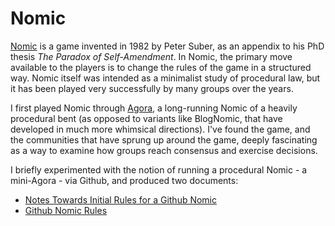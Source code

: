 # Nomic

[Nomic](https://legacy.earlham.edu/~peters/nomic.htm) is a game invented in 1982 by Peter Suber, as an appendix to his PhD thesis _The Paradox of Self-Amendment_. In Nomic, the primary move available to the players is to change the rules of the game in a structured way. Nomic itself was intended as a minimalist study of procedural law, but it has been played very successfully by many groups over the years.

I first played Nomic through [Agora](http://www.dfw.net/~ccarroll/agora/), a long-running Nomic of a heavily procedural bent (as opposed to variants like BlogNomic, that have developed in much more whimsical directions). I've found the game, and the communities that have sprung up around the game, deeply fascinating as a way to examine how groups reach consensus and exercise decisions.

I briefly experimented with the notion of running a procedural Nomic - a mini-Agora - via Github, and produced two documents:

* [Notes Towards Initial Rules for a Github Nomic](notes.md)
* [Github Nomic Rules](rules.md)
